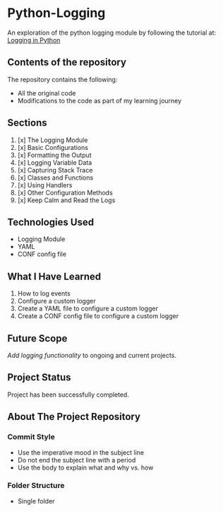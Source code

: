 # Python-Logging

An exploration of the python logging module by following the tutorial at: [Logging in Python](https://realpython.com/python-logging/)

## Contents of the repository

The repository contains the following:

- All the original code
- Modifications to the code as part of my learning journey

## Sections

1. [x] The Logging Module
2. [x] Basic Configurations
3. [x] Formatting the Output
4. [x] Logging Variable Data
5. [x] Capturing Stack Trace
6. [x] Classes and Functions
7. [x] Using Handlers
8. [x] Other Configuration Methods
9. [x] Keep Calm and Read the Logs

## Technologies Used

- Logging Module
- YAML
- CONF config file

## What I Have Learned

1. How to log events
2. Configure a custom logger
3. Create a YAML file to configure a custom logger
4. Create a CONF config file to configure a custom logger

## Future Scope

*Add logging functionality* to ongoing and current projects.

## Project Status

Project has been successfully completed.

## About The Project Repository

### Commit Style

- Use the imperative mood in the subject line
- Do not end the subject line with a period
- Use the body to explain what and why vs. how

### Folder Structure

- Single folder
